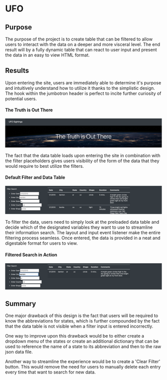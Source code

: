 # UFO

## Purpose

The purpose of the project is to create table that can be filtered to allow users to interact with the data on a deeper and more visceral level. The end result will by a fully dynamic table that can react to user input and present the data in an easy to view HTML format.

## Results

Upon entering the site, users are immediately able to determine it's purpose and intuitively understand how to utilize it thanks to the simplistic design. The hook within the jumbotron header is perfect to incite further curiosity of potential users.

#### The Truth is Out There
![jumbotron](https://github.com/jdfiel/UFO/blob/main/Resources/the_truth_is_out_there.png)

The fact that the data table loads upon entering the site in combination with the filter placeholders gives users visibility of the form of the data that they would require to best utilize the filters. 

#### Default Filter and Data Table
![default_filter](https://github.com/jdfiel/UFO/blob/main/Resources/default_filter.png)


To filter the data, users need to simply look at the preloaded data table and decide which of the designated variables they want to use to streamline their information search. The layout and input event listener make the entire filtering process seamless. Once entered, the data is provided in a neat and digestable format for users to view.

#### Filtered Search in Action
![example_search](https://github.com/jdfiel/UFO/blob/main/Resources/filter_ex.png)

## Summary

One major drawback of this design is the fact that users will be required to know the abbreviations for states, which is further compounded by the fact that the data table is not visible when a filter input is entered incorrectly.

One way to improve upon this drawback would be to either create a dropdown menu of the states or create an additional dictionary that can be used to reference the name of a state to its abbreviation and then to the raw json data file.

Another way to streamline the experience would be to create a 'Clear Filter' button. This would remove the need for users to manually delete each entry every time that want to search for new data.
